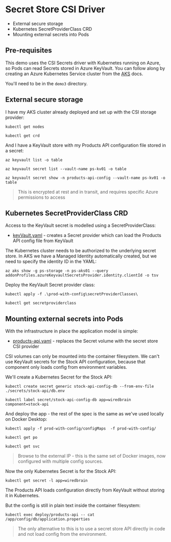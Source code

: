 # Secret Store CSI Driver

- External secure storage
- Kubernetes SecretProviderClass CRD
- Mounting external secrets into Pods

## Pre-requisites

This demo uses the CSI Secrets driver with Kubernetes running on Azure, so Pods can read Secrets stored in Azure KeyVault. You can follow along by creating an Azure Kubernetes Service cluster from the [AKS](./aks.md) docs.

You'll need to be in the `demo3` directory.

## External secure storage

I have my AKS cluster already deployed and set up with the CSI storage provider:

```
kubectl get nodes

kubectl get crd
```

And I have a KeyVault store with my Products API configuration file stored in a secret:

```
az keyvault list -o table

az keyvault secret list --vault-name ps-kv01 -o table

az keyvault secret show -n products-api-config --vault-name ps-kv01 -o table
```

> This is encrypted at rest and in transit, and requires specific Azure permissions to access

## Kubernetes SecretProviderClass CRD

Access to the KeyVault secret is modelled using a SecretProviderClass:

- [keyVault.yaml](.\prod-with-config\secretProviderClasses\keyVault.yaml) - creates a Secret provider which can load the Products API config file from KeyVault

The Kubernetes cluster needs to be authorized to the underlying secret store. In AKS we have a Managed Identity automatically created, but we need to specify the identity ID in the YAML:

```
az aks show -g ps-storage -n ps-aks01 --query addonProfiles.azureKeyvaultSecretsProvider.identity.clientId -o tsv
```

Deploy the KeyVault Secret provider class:

```
kubectl apply -f .\prod-with-config\secretProviderClasses\

kubectl get secretproviderclass
```


## Mounting external secrets into Pods

With the infrastructure in place the application model is simple:

- [products-api.yaml](.\prod-with-config\products-api.yaml) - replaces the Secret volume with the secret store CSI provider

CSI volumes can only be mounted into the container filesystem. We can't use KeyVault secrets for the Stock API configuration, because that component only loads config from environment variables.

We'll create a Kubernetes Secret for the Stock API:

```
kubectl create secret generic stock-api-config-db --from-env-file ./secrets/stock-api/db.env

kubectl label secret/stock-api-config-db app=wiredbrain component=stock-api
```

And deploy the app - the rest of the spec is the same as we've used locally on Docker Desktop:

```
kubectl apply -f prod-with-config/configMaps  -f prod-with-config/

kubectl get po

kubectl get svc
```

> Browse to the external IP - this is the same set of Docker images, now configured with multiple config sources.


Now the only Kubernetes Secret is for the Stock API:

```
kubectl get secret -l app=wiredbrain
```

The Products API loads configuration directly from KeyVault without storing it in Kubernetes.

But the config is still in plain text inside the container filesystem:

```
kubectl exec deploy/products-api -- cat /app/config/db/application.properties
```

> The only alternative to this is to use a secret store API directly in code and not load config from the environment.